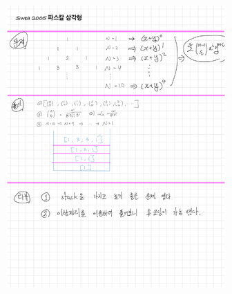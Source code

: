 ![74D2CBC7-E42E-4395-BBBC-BB8FA59EB3CA.jpeg](README_assets/e4da3a1c04ae46f723d77ab434080ad3cd51b54a.jpeg)


